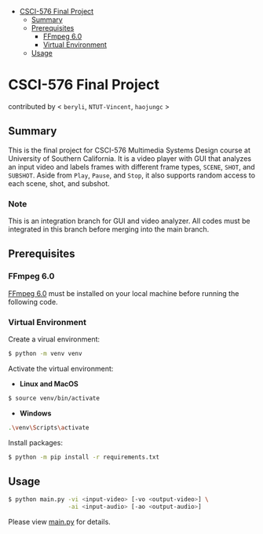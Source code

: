 - [CSCI-576 Final Project](#csci-576-final-project)
  - [Summary](#summary)
  - [Prerequisites](#prerequisites)
    - [FFmpeg 6.0](#ffmpeg-60)
    - [Virtual Environment](#virtual-environment)
  - [Usage](#usage)


# CSCI-576 Final Project
contributed by < `beryli`, `NTUT-Vincent`, `haojungc` >

## Summary
This is the final project for CSCI-576 Multimedia Systems Design course at University of Southern California. It is a video player with GUI that analyzes an input video and labels frames with different frame types, `SCENE`, `SHOT`, and `SUBSHOT`. Aside from `Play`, `Pause`, and `Stop`, it also supports random access to each scene, shot, and subshot.

### Note
This is an integration branch for GUI and video analyzer. All codes must be integrated in this branch before merging into the main branch.

## Prerequisites
### FFmpeg 6.0
[FFmpeg 6.0](https://ffmpeg.org/download.html) must be installed on your local machine before running the following code.

### Virtual Environment
Create a virual environment:
```sh
$ python -m venv venv
```

Activate the virtual environment:
- **Linux and MacOS**
```sh
$ source venv/bin/activate
```
- **Windows**
```sh
.\venv\Scripts\activate
```

Install packages:
```sh
$ python -m pip install -r requirements.txt
```

## Usage
```sh
$ python main.py -vi <input-video> [-vo <output-video>] \
                 -ai <input-audio> [-ao <output-audio>]
```
Please view [main.py](main.py) for details.
